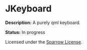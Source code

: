 # JKeyboard

**Description:** A purely qml keyboard.

**Status:** In progress

Licensed under the [Sparrow License](http://i.imgur.com/9xsn0EW.jpg). 
